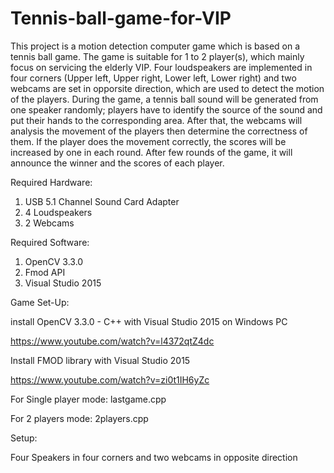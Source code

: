 # Tennis-ball-game-for-VIP
This project is a motion detection computer game which is based on a tennis ball game. The game is suitable for 1 to 2 player(s), which mainly focus on servicing the elderly VIP. Four loudspeakers are implemented in four corners (Upper left, Upper right, Lower left, Lower right) and two webcams are set in opporsite direction, which are used to detect the motion of the players. During the game, a tennis ball sound will be generated from one speaker randomly; players have to identify the source of the sound and put their hands to the corresponding area. After that, the webcams will analysis the movement of the players then determine the correctness of them. If the player does the movement correctly, the scores will be increased by one in each round. After few rounds of the game, it will announce the winner and the scores of each player.


Required Hardware:

1. USB 5.1 Channel Sound Card Adapter
2. 4 Loudspeakers
3. 2 Webcams

Required Software:

1. OpenCV 3.3.0
2. Fmod API
3. Visual Studio 2015

Game Set-Up:




install OpenCV 3.3.0 - C++ with Visual Studio 2015 on Windows PC

https://www.youtube.com/watch?v=l4372qtZ4dc


Install FMOD library with Visual Studio 2015

https://www.youtube.com/watch?v=zi0t1IH6yZc



For Single player mode: lastgame.cpp

For 2 players mode: 2players.cpp



Setup:

Four Speakers in four corners and  two webcams in opposite direction


